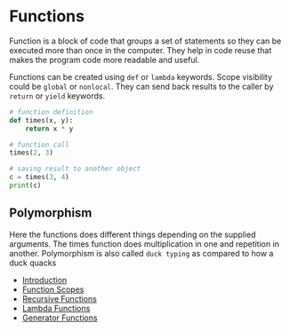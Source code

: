 # Functions

Function is a block of code that groups a set of statements so they can be executed more than once in the computer. They help in code reuse that makes the program code more readable and useful.

Functions can be created using `def` or `lambda` keywords. Scope visibility could be `global` or `nonlocal`. They can send back results to the caller by `return` or `yield` keywords.

```py
# function definition
def times(x, y):
    return x * y 

# function call
times(2, 3)
```

```py
# saving result to another object
c = times(3, 4)
print(c)
```

## Polymorphism

Here the functions does different things depending on the supplied arguments. The times function does multiplication in one and repetition in another. Polymorphism is also called `duck typing` as compared to how a duck quacks

- [Introduction](intro.md)
- [Function Scopes](00_intro.md)
- [Recursive Functions](00_intro.md)
- [Lambda Functions](00_intro.md)
- [Generator Functions](00_intro.md)